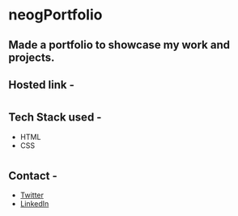 # neogPortfolio
## Made a portfolio to showcase my work and projects.
## Hosted link - 
#
## Tech Stack used - 
- HTML
- CSS
#
## Contact -
- [Twitter](https://twitter.com/_kpavan) 
- [LinkedIn](https://www.linkedin.com/in/kulkarni-pavan)
